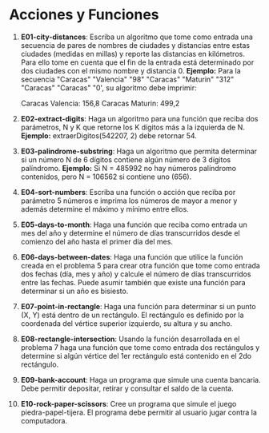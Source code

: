 # Acciones y Funciones

1) **E01-city-distances**: Escriba un algoritmo que tome como entrada una secuencia de pares de nombres de ciudades y distancias entre estas ciudades (medidas en millas) y reporte las distancias en kilómetros. Para ello tome en cuenta que el fin de la entrada está determinado por dos ciudades con el mismo nombre y distancia 0. **Ejemplo:** Para la secuencia "Caracas" "Valencia" "98" "Caracas" "Maturin" "312" "Caracas" "Caracas" "0', su algoritmo debe imprimir:

	Caracas Valencia: 156,8
	Caracas Maturin: 499,2

2) **E02-extract-digits**: Haga un algoritmo para una función que reciba dos parámetros, N y K que retorne los K dígitos más a la izquierda de N. **Ejemplo:** extraerDigitos(542207, 2) debe retornar 54.

3) **E03-palindrome-substring**: Haga un algoritmo que permita determinar si un número N de 6 dígitos contiene algún número de 3 dígitos palíndromo. **Ejemplo:** Si N = 485992 no hay números palíndromo contenidos, pero N = 106562 si contiene uno (656).

4) **E04-sort-numbers**: Escriba una función o acción que reciba por parámetro 5 números e imprima los números de mayor a menor y además determine el máximo y mínimo entre ellos.

5) **E05-days-to-month**: Haga una función que reciba como entrada un mes del año y determine el número de días transcurridos desde el comienzo del año hasta el primer día del mes.

6) **E06-days-between-dates**: Haga una función que utilice la función creada en el problema 5 para crear otra función que tome como entrada dos fechas (día, mes y año) y calcule el número de días transcurridos entre las fechas. Puede asumir también que existe una función para determinar si un año es bisiesto.

7) **E07-point-in-rectangle**: Haga una función para determinar si un punto (X, Y) está dentro de un rectángulo. El rectángulo es definido por la coordenada del vértice superior izquierdo, su altura y su ancho.

8) **E08-rectangle-intersection**: Usando la función desarrollada en el problema 7 haga una función que tome como entrada dos rectángulos y determine si algún vértice del 1er rectángulo está contenido en el 2do rectángulo.

9) **E09-bank-account**: Haga un programa que simule una cuenta bancaria. Debe permitir depositar, retirar y consultar el saldo de la cuenta.

10) **E10-rock-paper-scissors**: Cree un programa que simule el juego piedra-papel-tijera. El programa debe permitir al usuario jugar contra la computadora.
